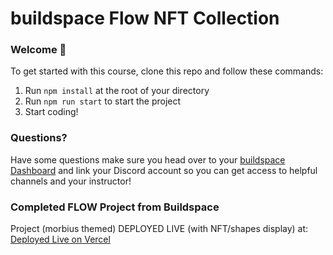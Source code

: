 # buildspace Flow NFT Collection

### **Welcome 👋**
To get started with this course, clone this repo and follow these commands:

1. Run `npm install` at the root of your directory
2. Run `npm run start` to start the project
3. Start coding!

### **Questions?**
Have some questions make sure you head over to your [buildspace Dashboard](https://buildspace.so/p/nfts-on-flow) and link your Discord account so you can get access to helpful channels and your instructor!

### Completed FLOW Project from Buildspace

Project (morbius themed) DEPLOYED LIVE (with NFT/shapes display) at:
[Deployed Live on Vercel](https://flow-nft-starter-ten.vercel.app/)
